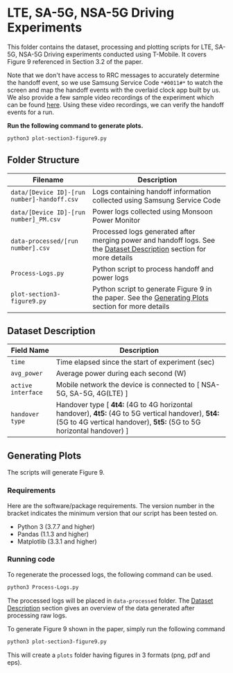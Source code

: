 # LTE, SA-5G, NSA-5G Driving Experiments
This folder contains the dataset, processing and plotting scripts for LTE, SA-5G, NSA-5G Driving experiments conducted using T-Mobile. It covers Figure 9 referenced in Section 3.2 of the paper.

Note that we don't have access to RRC messages to accurately determine the handoff event, so we use Samsung Service Code `*#0011#*` to watch the screen and map the handoff events with the overlaid clock app built by us.
We also provide a few sample video recordings of the experiment which can be found [here](https://drive.google.com/drive/folders/13hVPulm6r9PMWZ_gHw1o-2sYh5_6L78_?usp=sharing). Using these video recordings, we can verify the handoff events for a run.

**Run the following command to generate plots.**

```bash
python3 plot-section3-figure9.py
```

## Folder Structure

| Filename | Description |
|----------|-------------|
|`data/[Device ID]-[run number]-handoff.csv`|Logs containing handoff information collected using Samsung Service Code|
|`data/[Device ID]-[run number]_PM.csv`|Power logs collected using Monsoon Power Monitor|
|`data-processed/[run number].csv`|Processed logs generated after merging power and handoff logs. See the [Dataset Description](#dataset-description) section for more details|
|`Process-Logs.py`|Python script to process handoff and power logs|
|`plot-section3-figure9.py`|Python script to generate Figure 9 in the paper. See the [Generating Plots](#generating-plots) section for more details|


## Dataset Description

| Field Name | Description |
|-------------|-------------|
|`time`|Time elapsed since the start of experiment (sec)|
|`avg_power`|Average power during each second (W)|
|`active interface`|Mobile network the device is connected to [ NSA-5G, SA-5G, 4G(LTE) ]|
|`handover type`|Handover type [ **4t4:** (4G to 4G horizontal handover), **4t5:** (4G to 5G vertical handover), **5t4:** (5G to 4G vertical handover), **5t5:** (5G to 5G horizontal handover) ]|

## Generating Plots

The scripts will generate Figure 9.

### Requirements
Here are the software/package requirements. The version number in the bracket indicates the minimum version that our script has been tested on.

- Python 3 (3.7.7 and higher)
- Pandas (1.1.3 and higher)
- Matplotlib (3.3.1 and higher)

### Running code
To regenerate the processed logs, the following command can be used.

```bash
python3 Process-Logs.py
```

The processed logs will be placed in `data-processed` folder. The [Dataset Description](#dataset-description) section gives an overview of the data generated after processing raw logs.

To generate Figure 9 shown in the paper, simply run the following command

```bash
python3 plot-section3-figure9.py
```

This will create a `plots` folder having figures in 3 formats (png, pdf and eps).
